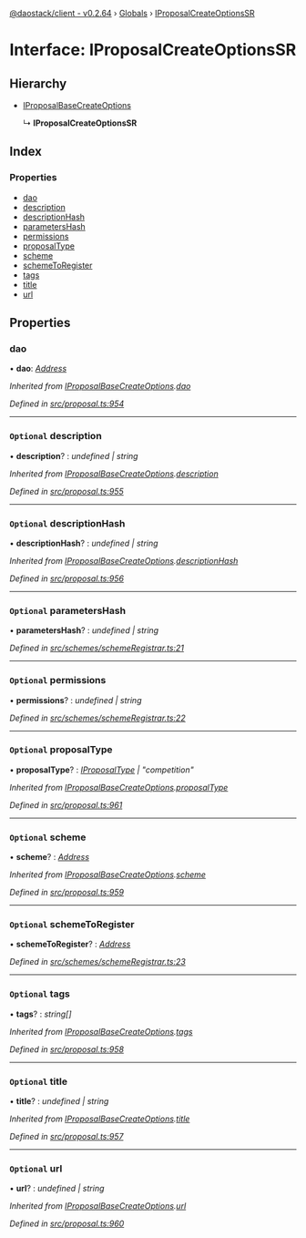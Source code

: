 [@daostack/client - v0.2.64](../README.md) › [Globals](../globals.md) › [IProposalCreateOptionsSR](iproposalcreateoptionssr.md)

# Interface: IProposalCreateOptionsSR

## Hierarchy

* [IProposalBaseCreateOptions](iproposalbasecreateoptions.md)

  ↳ **IProposalCreateOptionsSR**

## Index

### Properties

* [dao](iproposalcreateoptionssr.md#dao)
* [description](iproposalcreateoptionssr.md#optional-description)
* [descriptionHash](iproposalcreateoptionssr.md#optional-descriptionhash)
* [parametersHash](iproposalcreateoptionssr.md#optional-parametershash)
* [permissions](iproposalcreateoptionssr.md#optional-permissions)
* [proposalType](iproposalcreateoptionssr.md#optional-proposaltype)
* [scheme](iproposalcreateoptionssr.md#optional-scheme)
* [schemeToRegister](iproposalcreateoptionssr.md#optional-schemetoregister)
* [tags](iproposalcreateoptionssr.md#optional-tags)
* [title](iproposalcreateoptionssr.md#optional-title)
* [url](iproposalcreateoptionssr.md#optional-url)

## Properties

###  dao

• **dao**: *[Address](../globals.md#address)*

*Inherited from [IProposalBaseCreateOptions](iproposalbasecreateoptions.md).[dao](iproposalbasecreateoptions.md#dao)*

*Defined in [src/proposal.ts:954](https://github.com/daostack/client/blob/9d69996/src/proposal.ts#L954)*

___

### `Optional` description

• **description**? : *undefined | string*

*Inherited from [IProposalBaseCreateOptions](iproposalbasecreateoptions.md).[description](iproposalbasecreateoptions.md#optional-description)*

*Defined in [src/proposal.ts:955](https://github.com/daostack/client/blob/9d69996/src/proposal.ts#L955)*

___

### `Optional` descriptionHash

• **descriptionHash**? : *undefined | string*

*Inherited from [IProposalBaseCreateOptions](iproposalbasecreateoptions.md).[descriptionHash](iproposalbasecreateoptions.md#optional-descriptionhash)*

*Defined in [src/proposal.ts:956](https://github.com/daostack/client/blob/9d69996/src/proposal.ts#L956)*

___

### `Optional` parametersHash

• **parametersHash**? : *undefined | string*

*Defined in [src/schemes/schemeRegistrar.ts:21](https://github.com/daostack/client/blob/9d69996/src/schemes/schemeRegistrar.ts#L21)*

___

### `Optional` permissions

• **permissions**? : *undefined | string*

*Defined in [src/schemes/schemeRegistrar.ts:22](https://github.com/daostack/client/blob/9d69996/src/schemes/schemeRegistrar.ts#L22)*

___

### `Optional` proposalType

• **proposalType**? : *[IProposalType](../globals.md#const-iproposaltype) | "competition"*

*Inherited from [IProposalBaseCreateOptions](iproposalbasecreateoptions.md).[proposalType](iproposalbasecreateoptions.md#optional-proposaltype)*

*Defined in [src/proposal.ts:961](https://github.com/daostack/client/blob/9d69996/src/proposal.ts#L961)*

___

### `Optional` scheme

• **scheme**? : *[Address](../globals.md#address)*

*Inherited from [IProposalBaseCreateOptions](iproposalbasecreateoptions.md).[scheme](iproposalbasecreateoptions.md#optional-scheme)*

*Defined in [src/proposal.ts:959](https://github.com/daostack/client/blob/9d69996/src/proposal.ts#L959)*

___

### `Optional` schemeToRegister

• **schemeToRegister**? : *[Address](../globals.md#address)*

*Defined in [src/schemes/schemeRegistrar.ts:23](https://github.com/daostack/client/blob/9d69996/src/schemes/schemeRegistrar.ts#L23)*

___

### `Optional` tags

• **tags**? : *string[]*

*Inherited from [IProposalBaseCreateOptions](iproposalbasecreateoptions.md).[tags](iproposalbasecreateoptions.md#optional-tags)*

*Defined in [src/proposal.ts:958](https://github.com/daostack/client/blob/9d69996/src/proposal.ts#L958)*

___

### `Optional` title

• **title**? : *undefined | string*

*Inherited from [IProposalBaseCreateOptions](iproposalbasecreateoptions.md).[title](iproposalbasecreateoptions.md#optional-title)*

*Defined in [src/proposal.ts:957](https://github.com/daostack/client/blob/9d69996/src/proposal.ts#L957)*

___

### `Optional` url

• **url**? : *undefined | string*

*Inherited from [IProposalBaseCreateOptions](iproposalbasecreateoptions.md).[url](iproposalbasecreateoptions.md#optional-url)*

*Defined in [src/proposal.ts:960](https://github.com/daostack/client/blob/9d69996/src/proposal.ts#L960)*
